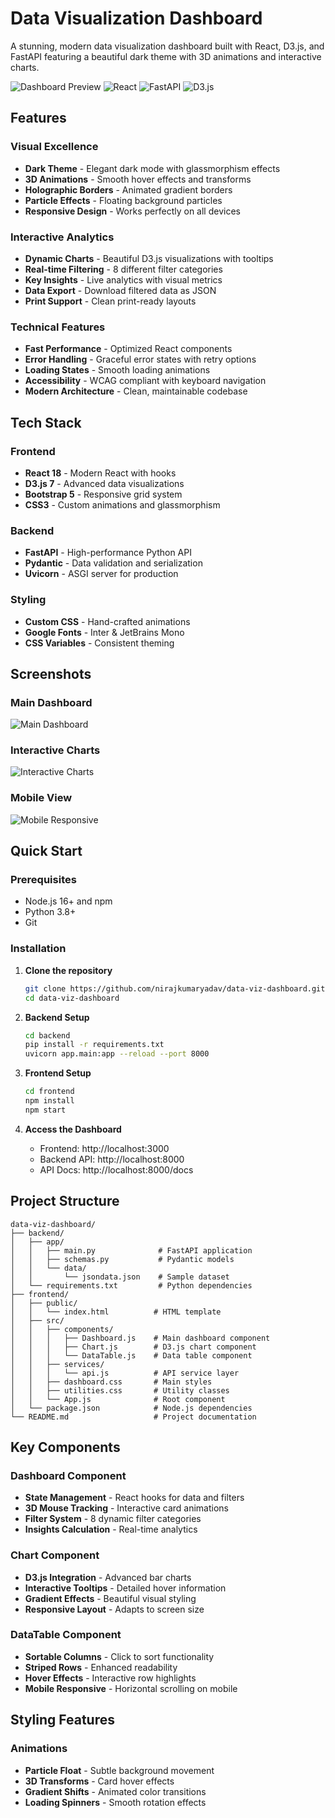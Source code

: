 # Data Visualization Dashboard

A stunning, modern data visualization dashboard built with React, D3.js, and FastAPI featuring a beautiful dark theme with 3D animations and interactive charts.

![Dashboard Preview](https://img.shields.io/badge/Status-Active-brightgreen)
![React](https://img.shields.io/badge/React-18.x-blue)
![FastAPI](https://img.shields.io/badge/FastAPI-Latest-green)
![D3.js](https://img.shields.io/badge/D3.js-7.x-orange)

## Features

### **Visual Excellence**
- **Dark Theme** - Elegant dark mode with glassmorphism effects
- **3D Animations** - Smooth hover effects and transforms
- **Holographic Borders** - Animated gradient borders
- **Particle Effects** - Floating background particles
- **Responsive Design** - Works perfectly on all devices

### **Interactive Analytics**
- **Dynamic Charts** - Beautiful D3.js visualizations with tooltips
- **Real-time Filtering** - 8 different filter categories
- **Key Insights** - Live analytics with visual metrics
- **Data Export** - Download filtered data as JSON
- **Print Support** - Clean print-ready layouts

### **Technical Features**
- **Fast Performance** - Optimized React components
- **Error Handling** - Graceful error states with retry options
- **Loading States** - Smooth loading animations
- **Accessibility** - WCAG compliant with keyboard navigation
- **Modern Architecture** - Clean, maintainable codebase

##  Tech Stack

### Frontend
- **React 18** - Modern React with hooks
- **D3.js 7** - Advanced data visualizations
- **Bootstrap 5** - Responsive grid system
- **CSS3** - Custom animations and glassmorphism

### Backend
- **FastAPI** - High-performance Python API
- **Pydantic** - Data validation and serialization
- **Uvicorn** - ASGI server for production

### Styling
- **Custom CSS** - Hand-crafted animations
- **Google Fonts** - Inter & JetBrains Mono
- **CSS Variables** - Consistent theming

## Screenshots

### Main Dashboard
![Main Dashboard](./docs/dashboard-main.png)

### Interactive Charts
![Interactive Charts](./docs/dashboard-chart.png)

### Mobile View
![Mobile Responsive](./docs/dashboard-mobile.png)

## Quick Start

### Prerequisites
- Node.js 16+ and npm
- Python 3.8+
- Git

### Installation

1. **Clone the repository**
   ```bash
   git clone https://github.com/nirajkumaryadav/data-viz-dashboard.git
   cd data-viz-dashboard
   ```

2. **Backend Setup**
   ```bash
   cd backend
   pip install -r requirements.txt
   uvicorn app.main:app --reload --port 8000
   ```

3. **Frontend Setup**
   ```bash
   cd frontend
   npm install
   npm start
   ```

4. **Access the Dashboard**
   - Frontend: http://localhost:3000
   - Backend API: http://localhost:8000
   - API Docs: http://localhost:8000/docs

## Project Structure

```
data-viz-dashboard/
├── backend/
│   ├── app/
│   │   ├── main.py              # FastAPI application
│   │   ├── schemas.py           # Pydantic models
│   │   └── data/
│   │       └── jsondata.json    # Sample dataset
│   └── requirements.txt         # Python dependencies
├── frontend/
│   ├── public/
│   │   └── index.html          # HTML template
│   ├── src/
│   │   ├── components/
│   │   │   ├── Dashboard.js    # Main dashboard component
│   │   │   ├── Chart.js        # D3.js chart component
│   │   │   └── DataTable.js    # Data table component
│   │   ├── services/
│   │   │   └── api.js          # API service layer
│   │   ├── dashboard.css       # Main styles
│   │   ├── utilities.css       # Utility classes
│   │   └── App.js              # Root component
│   └── package.json            # Node.js dependencies
└── README.md                   # Project documentation
```

## Key Components

### Dashboard Component
- **State Management** - React hooks for data and filters
- **3D Mouse Tracking** - Interactive card animations
- **Filter System** - 8 dynamic filter categories
- **Insights Calculation** - Real-time analytics

### Chart Component
- **D3.js Integration** - Advanced bar charts
- **Interactive Tooltips** - Detailed hover information
- **Gradient Effects** - Beautiful visual styling
- **Responsive Layout** - Adapts to screen size

### DataTable Component
- **Sortable Columns** - Click to sort functionality
- **Striped Rows** - Enhanced readability
- **Hover Effects** - Interactive row highlights
- **Mobile Responsive** - Horizontal scrolling on mobile

## Styling Features

### Animations
- **Particle Float** - Subtle background movement
- **3D Transforms** - Card hover effects
- **Gradient Shifts** - Animated color transitions
- **Loading Spinners** - Smooth rotation effects

